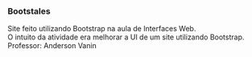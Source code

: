 ### Bootstales

Site feito utilizando Bootstrap na aula de Interfaces Web.\
O intuito da atividade era melhorar a UI de um site utilizando Bootstrap.\
Professor: Anderson Vanin

